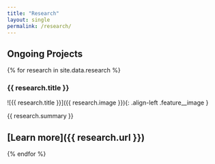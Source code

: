 ```yaml
---
title: "Research"
layout: single
permalink: /research/
---
```


## Ongoing Projects

{% for research in site.data.research %}
### {{ research.title }}

![{{ research.title }}]({{ research.image }}){: .align-left .feature__image }  

{{ research.summary }}

[Learn more]({{ research.url }})
---
{% endfor %}
